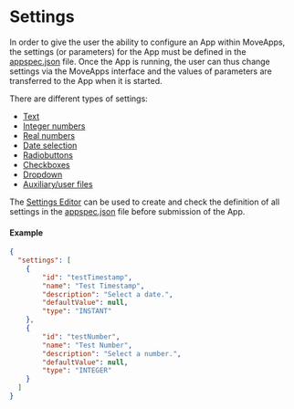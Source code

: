 # Settings

In order to give the user the ability to configure an App within MoveApps, the settings (or parameters) for the App must be defined in the [appspec.json](appspec.md) file. Once the App is running, the user can thus change settings via the MoveApps interface and the values of parameters are transferred to the App when it is started.

There are different types of settings:
  - [Text](appspec/current/settings/string.md)
  - [Integer numbers](appspec/current/settings/integer.md)
  - [Real numbers](appspec/current/settings/double.md)
  - [Date selection](appspec/current/settings/timestamp.md)
  - [Radiobuttons](appspec/current/settings/radiobuttons.md)
  - [Checkboxes](appspec/current/settings/checkbox.md)
  - [Dropdown](appspec/current/settings/dropdown.md)
  - [Auxiliary/user files](appspec/current/settings/user_file.md)
  
  The [Settings Editor](https://www.moveapps.org/apps/settingseditor) can be used to create and check the definition of all settings in the [appspec.json](appspec.md) file before submission of the App.

#### Example
```json
{
  "settings": [
    {
        "id": "testTimestamp",
        "name": "Test Timestamp",
        "description": "Select a date.",
        "defaultValue": null,
		"type": "INSTANT"
    },
    {
        "id": "testNumber",
        "name": "Test Number",
        "description": "Select a number.",
        "defaultValue": null,
		"type": "INTEGER"
    }
  ]
}
```